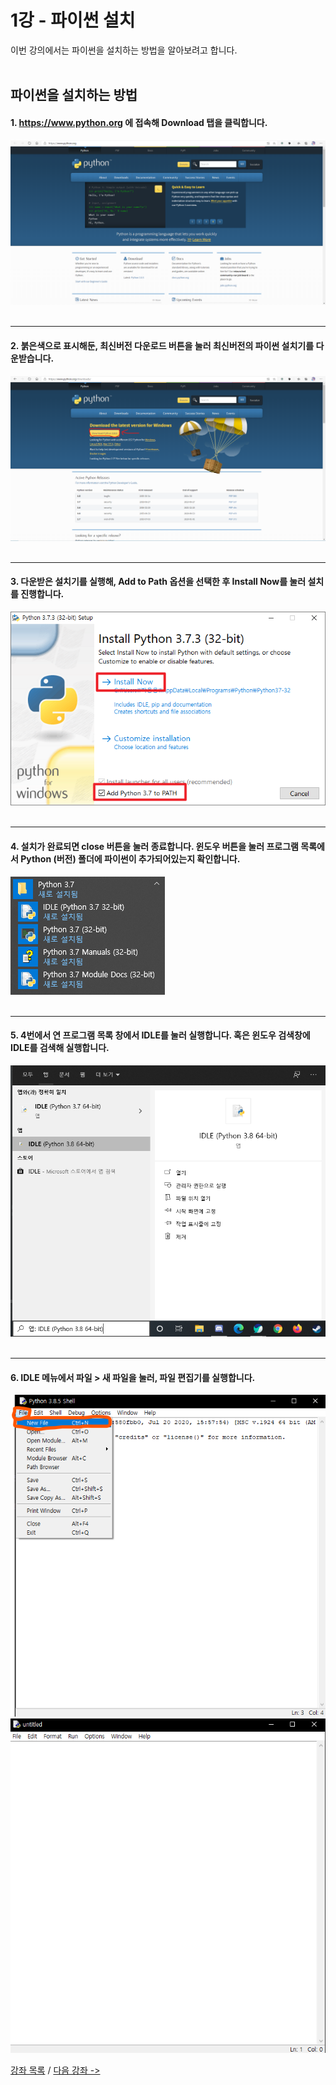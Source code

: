 # 1강 - 파이썬 설치
이번 강의에서는 파이썬을 설치하는 방법을 알아보려고 합니다.
</br></br>
## 파이썬을 설치하는 방법
#### 1. https://www.python.org 에 접속해 Download 탭을 클릭합니다.
![screenshot1](pythonorg01.png)</br></br>
***
#### 2. 붉은색으로 표시해둔, 최신버전 다운로드 버튼을 눌러 최신버전의 파이썬 설치기를 다운받습니다.
![screenshot2](pythonorg02-download.png)</br></br>
***
#### 3. 다운받은 설치기를 실행해, Add to Path 옵션을 선택한 후 Install Now를 눌러 설치를 진행합니다.
![screenshot3](pythonorg03-install.png)</br></br>
***
#### 4. 설치가 완료되면 close 버튼을 눌러 종료합니다. 윈도우 버튼을 눌러 프로그램 목록에서 Python (버전) 폴더에 파이썬이 추가되어있는지 확인합니다.
![screenshot3](pythonorg04-check.png)</br></br>
***
#### 5. 4번에서 연 프로그램 목록 창에서 IDLE를 눌러 실행합니다. 혹은 윈도우 검색창에 IDLE를 검색해 실행합니다.
![screenshot3](pythonorg05-idle.png)</br></br>
***
#### 6. IDLE 메뉴에서 파일 > 새 파일을 눌러, 파일 편집기를 실행합니다.
![screenshot3](pythonorg06-idle-newfile.png)
![screenshot3](pythonorg06-idle-newfile2.png)

[강좌 목록](Basics/README.md) /
[다음 강좌 ->](Basics/02-variables_and_types/README.md)
